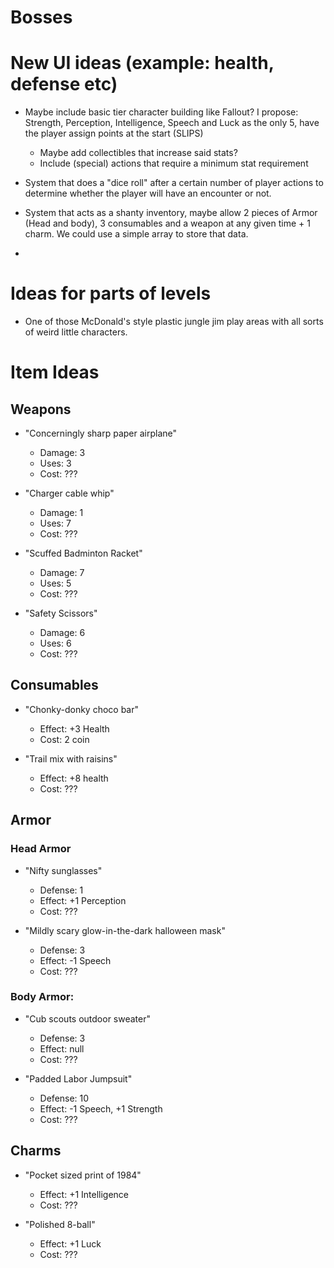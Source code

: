 # Bosses

# New UI ideas (example: health, defense etc)

- Maybe include basic tier character building like Fallout? I propose: Strength, Perception, Intelligence, Speech and Luck as the only 5, have the player assign points at the start (SLIPS)
  - Maybe add collectibles that increase said stats?
  - Include (special) actions that require a minimum stat requirement

- System that does a "dice roll" after a certain number of player actions to determine whether the player will have an encounter or not.

- System that acts as a shanty inventory, maybe allow 2 pieces of Armor (Head and body), 3 consumables and a weapon at any given time + 1 charm. We could use a simple array to store that data.
- 
# Ideas for parts of levels

- One of those McDonald's style plastic jungle jim play areas with all sorts of weird little characters.

# Item Ideas

## Weapons

- "Concerningly sharp paper airplane"
  - Damage: 3
  - Uses: 3
  - Cost: ???

- "Charger cable whip"
  - Damage: 1
  - Uses: 7
  - Cost: ???

- "Scuffed Badminton Racket"
  - Damage: 7
  - Uses: 5
  - Cost: ???

- "Safety Scissors"
  - Damage: 6
  - Uses: 6
  - Cost: ???

## Consumables

- "Chonky-donky choco bar"
  - Effect: +3 Health
  - Cost: 2 coin

- "Trail mix with raisins"
  - Effect: +8 health
  - Cost: ???

## Armor

### Head Armor

- "Nifty sunglasses"
  - Defense: 1
  - Effect: +1 Perception
  - Cost: ???

- "Mildly scary glow-in-the-dark halloween mask"
  - Defense: 3
  - Effect: -1 Speech
  - Cost: ???

### Body Armor:

- "Cub scouts outdoor sweater"
  - Defense: 3
  - Effect: null
  - Cost: ???

- "Padded Labor Jumpsuit"
  - Defense: 10
  - Effect: -1 Speech, +1 Strength
  - Cost: ???

## Charms

- "Pocket sized print of 1984"
  - Effect: +1 Intelligence
  - Cost: ???

- "Polished 8-ball"
  - Effect: +1 Luck
  - Cost: ???